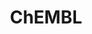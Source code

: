 ---
bigquery: https://console.cloud.google.com/bigquery?p=patents-public-data&d=ebi_chembl&page=dataset
citation: '"The ChEMBL database in 2017." Anna Gaulton, Anne Hersey, Michał Nowotka,
  A Patrícia Bento, Jon Chambers, David Mendez, Prudence Mutowo, Francis Atkinson,
  Louisa J Bellis, Elena Cibrián-Uhalte, Mark Davies, Nathan Dedman, Anneli Karlsson,
  María Paula Magariños, John P Overington, George Papadatos, Ines Smit, Andrew R
  Leach Nucleic acids Research (2017) 45 (Database Issue), D945-D954'
contributors: European Bioinformatics Institute
cost: None
description: ChEMBL Data is a manually curated database of small molecules used in
  drug discovery, including information about existing patented drugs.
documentation: 'schema: https://www.ebi.ac.uk/chembl/db_schema


  '
last_edit: 04/10/2022, 12:36:49
location: https://console.cloud.google.com/marketplace/product/google_patents_public_datasets/chembl
maintained_by: EMBL-EBI, an outstation of European Molecular Biology Laboratory
related_publications: '

  ChEMBL: towards direct deposition of bioassay data.


  Mendez D, Gaulton A, Bento AP, Chambers J, De Veij M, Félix E, Magariños MP, Mosquera
  JF, Mutowo P, Nowotka M, Gordillo-Marañón M, Hunter F, Junco L, Mugumbate G, Rodriguez-Lopez
  M, Atkinson F, Bosc N, Radoux CJ, Segura-Cabrera A, Hersey A, Leach AR.


  — Nucleic Acids Res. 2019; 47(D1):D930-D940. doi: 10.1093/nar/gky1075

  '
schema_fields:
- caloha_id
- compound_key
- domain_id
- who_extra
- mol_atc_id
- description
- homologue
- level4_description
- co_stem_id
- ridx
- ddd_units
- component_type
- product_id
- frac_class_id
- ddd_admr
- structure_type
- disease_efficacy
- assay_tax_id
- irac_code
- compound_name
- full_molformula
- title
- mesh_heading
- targrel_id
- level4
- natural_product
- warning_country
- published_units
- comp_go_id
- cell_name
- bao_endpoint
- protclasssyn_id
- assay_test_type
- active_ingredient
- compd_id
- acd_most_apka
- mechanism_of_action
- prediction_method
- related_tid
- applicant_full_name
- binding_site_comment
- assay_tissue
- usan_year
- domain_name
- drug_product_flag
- target_desc
- l8
- assay_class_id
- upper_value
- definition
- drugind_id
- hba
- db_source
- indication_class
- idx
- num_alerts
- hba_lipinski
- site_id
- doc_type
- withdrawn_year
- major_class
- status
- sei
- dosage_form
- patent_id
- source_domain_id
- short_name
- smid
- organism
- black_box_warning
- cell_source_tissue
- rtb
- data_validity_comment
- smarts
- l1
- withdrawn_reason
- src_description
- frac_code
- acd_logp
- research_stem
- assay_category
- std_act_id
- end_position
- normal_range_max
- version
- updated_by
- ddd_value
- activity_id
- mol_frac_id
- substrate_record_id
- relationship_type
- metabolite_record_id
- sitecomp_id
- curated_by
- stem
- as_id
- pathway_id
- class_level
- cx_logd
- target_mapping
- assay_desc
- atc_code
- biocomp_id
- path
- potential_duplicate
- trade_name
- level5
- record_id
- mecref_id
- isoform
- tissue_id
- cell_description
- volume
- first_page
- level2
- assay_id
- molecule_type
- mc_tax_id
- rgid
- l5
- standard_inchi_key
- stat
- first_in_class
- l2
- met_conversion
- cx_most_apka
- helm_notation
- standard_value
- innovator_company
- ass_cls_map_id
- parameter_value
- acd_most_bpka
- entity_type
- cx_logp
- aidx
- value
- assay_source
- l6
- strength
- relationship_desc
- dosed_ingredient
- publication_number
- max_phase
- mc_target_name
- molecular_mechanism
- active_molregno
- site_name
- name
- year
- start_position
- stem_class
- src_compound_id
- normal_range_min
- mechanism_comment
- molecular_species
- met_comment
- uberon_id
- hrac_code
- assay_param_id
- selectivity_comment
- efo_term
- alert_id
- cellosaurus_id
- direct_interaction
- delist_flag
- bto_id
- action_type
- aspect
- pubmed_id
- target_type
- parent_type
- issue
- comp_class_id
- route
- creation_date
- warning_class
- mw_freebase
- withdrawn_flag
- uo_units
- variant_id
- journal
- entity_id
- warning_year
- subgroup
- assay_cell_type
- standard_inchi
- canonical_smiles
- actsm_id
- cell_source_organism
- alert_set_id
- patent_no
- indref_id
- warnref_id
- parameter_type
- inorganic_flag
- units
- orig_description
- patent_expire_date
- syn_type
- assay_subcellular_fraction
- last_page
- log_id
- doi
- species_group_flag
- priority
- enzyme_name
- component_id
- withdrawn_class
- src_assay_id
- enzyme_tid
- cell_source_tax_id
- tid
- activity_count
- component_synonym
- drug_record_id
- db_version
- synonyms
- cpd_str_alert_id
- alert_name
- accession
- availability_type
- standard_flag
- pref_name
- mc_target_type
- job_id
- chirality
- parent_molregno
- qed_weighted
- standard_type
- protein_class_id
- published_type
- res_stem_id
- usan_stem
- usan_stem_definition
- level1
- compsyn_id
- abstract
- efo_id
- warning_type
- type
- standard_relation
- cidx
- pchembl_value
- source
- who_name
- predbind_id
- downgraded
- domain_type
- relationship
- published_relation
- aromatic_rings
- therapeutic_flag
- usan_substem
- assay_organism
- standard_text_value
- ap_id
- ingredient
- molsyn_id
- src_short_name
- mol_hrac_id
- hbd_lipinski
- molfile
- l4
- submission_date
- alogp
- parent_go_id
- oc_id
- company
- l3
- hrac_class_id
- doc_id
- last_active
- patent_use_code
- comments
- cell_id
- warning_id
- acd_logd
- toid
- bei
- ref_url
- topical
- parenteral
- cl_lincs_id
- ref_type
- site_residues
- formulation_id
- polymer_flag
- cx_most_bpka
- domain_description
- warning_description
- approval_date
- mol_irac_id
- tax_id
- mw_monoisotopic
- tid_fixed
- mesh_id
- mec_id
- bao_id
- confidence_score
- usan_stem_id
- chebi_par_id
- src_id
- num_lipinski_ro5_violations
- published_value
- psa
- protein_class_synonym
- ddd_comment
- ref_id
- le
- level3_description
- ddd_id
- metref_id
- updated_on
- prodrug
- heavy_atoms
- set_name
- molregno
- max_phase_for_ind
- clo_id
- go_id
- relation
- first_approval
- protein_class_desc
- assay_strain
- l7
- pathway_key
- prod_pat_id
- bao_format
- level2_description
- oral
- hbd
- level1_description
- activity_comment
- lle
- ro3_pass
- parent_id
- mc_organism
- country
- level3
- drug_substance_flag
- ad_type
- mutation
- met_id
- confidence
- class_type
- tbl
- targcomp_id
- standard_upper_value
- assay_type
- authors
- withdrawn_country
- qudt_units
- annotation
- label
- result_flag
- curation_comment
- standard_units
- full_mwt
- irac_class_id
- chembl_id
- num_ro5_violations
- sequence
- cell_ontology_id
- sequence_md5sum
- mc_target_accession
- nda_type
- previous_company
- text_value
shortname: chembl
tags:
- biotechnology
- health
- chemical
- bioinformatics
- medical
terms_of_use: CC BY-SA 3.0
title: ChEMBL
uuid: e232a192-965c-4ec9-904c-155b6dfe56c5
---